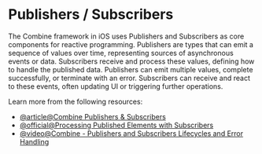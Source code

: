# Publishers / Subscribers

The Combine framework in iOS uses Publishers and Subscribers as core components for reactive programming. Publishers are types that can emit a sequence of values over time, representing sources of asynchronous events or data. Subscribers receive and process these values, defining how to handle the published data. Publishers can emit multiple values, complete successfully, or terminate with an error. Subscribers can receive and react to these events, often updating UI or triggering further operations.

Learn more from the following resources:

- [@article@Combine Publishers & Subscribers](https://www.kodeco.com/books/combine-asynchronous-programming-with-swift/v2.0/chapters/2-publishers-subscribers)
- [@official@Processing Published Elements with Subscribers](https://developer.apple.com/documentation/combine/processing-published-elements-with-subscribers)
- [@video@Combine - Publishers and Subscribers Lifecycles and Error Handling](https://www.youtube.com/watch?v=4WQskqNHxhQ)